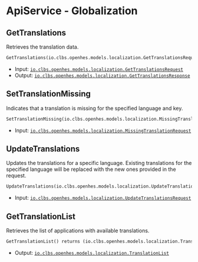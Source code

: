 # ApiService - Globalization

## GetTranslations

Retrieves the translation data.

```proto
GetTranslations(io.clbs.openhes.models.localization.GetTranslationsRequest) returns (io.clbs.openhes.models.localization.GetTranslationsResponse)
```

- Input: [`io.clbs.openhes.models.localization.GetTranslationsRequest`](model-io-clbs-openhes-models-localization-gettranslationsrequest.md)
- Output: [`io.clbs.openhes.models.localization.GetTranslationsResponse`](model-io-clbs-openhes-models-localization-gettranslationsresponse.md)

## SetTranslationMissing

Indicates that a translation is missing for the specified language and key.

```proto
SetTranslationMissing(io.clbs.openhes.models.localization.MissingTranslationRequest)
```

- Input: [`io.clbs.openhes.models.localization.MissingTranslationRequest`](model-io-clbs-openhes-models-localization-missingtranslationrequest.md)

## UpdateTranslations

Updates the translations for a specific language. Existing translations for the specified language will be replaced with the new ones provided in the request.

```proto
UpdateTranslations(io.clbs.openhes.models.localization.UpdateTranslationsRequest)
```

- Input: [`io.clbs.openhes.models.localization.UpdateTranslationsRequest`](model-io-clbs-openhes-models-localization-updatetranslationsrequest.md)

## GetTranslationList

Retrieves the list of applications with available translations.

```proto
GetTranslationList() returns (io.clbs.openhes.models.localization.TranslationList)
```

- Output: [`io.clbs.openhes.models.localization.TranslationList`](model-io-clbs-openhes-models-localization-translationlist.md)

